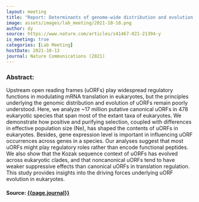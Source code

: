 ```yaml
---
layout: meeting
title: "Report: Determinants of genome-wide distribution and evolution of uORFs in eukaryotes"
image: assets/images/lab_meeting/2021-10-10.png
author: dy
source: https://www.nature.com/articles/s41467-021-21394-y
is_meeting: true
categories: [Lab Meeting]
hostDate: 2021-10-13
journal: Nature Communications (2021)
---
```

### Abstract:
Upstream open reading frames (uORFs) play widespread regulatory functions in modulating mRNA translation in eukaryotes, but the principles underlying the genomic distribution and evolution of uORFs remain poorly understood. Here, we analyze ~17 million putative canonical uORFs in 478 eukaryotic species that span most of the extant taxa of eukaryotes. We demonstrate how positive and purifying selection, coupled with differences in effective population size (Ne), has shaped the contents of uORFs in eukaryotes. Besides, gene expression level is important in influencing uORF occurrences across genes in a species. Our analyses suggest that most uORFs might play regulatory roles rather than encode functional peptides. We also show that the Kozak sequence context of uORFs has evolved across eukaryotic clades, and that noncanonical uORFs tend to have weaker suppressive effects than canonical uORFs in translation regulation. This study provides insights into the driving forces underlying uORF evolution in eukaryotes.

#### Source: [{{page.journal}}]({{page.source}})
